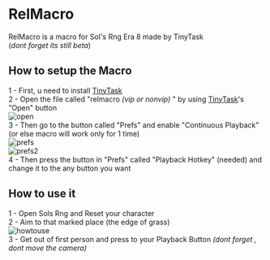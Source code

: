 # RelMacro
RelMacro is a macro for Sol's Rng Era 8 made by TinyTask \
(*dont forget its still beta*)
## How to setup the Macro
1 - First, u need to install [TinyTask](https://tinytask.net/download.html) \
2 - Open the file called "relmacro *(vip  or nonvip)* " by using [TinyTask](https://tinytask.net/download.html)'s "Open" button \
![open](https://cdn.discordapp.com/attachments/1260228799963074562/1260247922541592576/image.png?ex=668ea0d7&is=668d4f57&hm=547342ec39ebfb8f4816fc136c3aaeb3b36f078df223099dfa28dd1fb5a05535&)\
3 - Then go to the button called "Prefs" and enable "Continuous Playback" (or else macro will work only for 1 time) \
![prefs](https://cdn.discordapp.com/attachments/1260228799963074562/1260247955236061336/image.png?ex=668ea0de&is=668d4f5e&hm=80b51ac46354bbdfb4a574081e4c4ef37d26644cb21b77fb4ec702b562062095&)\
![prefs2](https://cdn.discordapp.com/attachments/1260228799963074562/1260298349190320198/image.png?ex=668ecfcd&is=668d7e4d&hm=bc20e8da85cb237533faf2fce1de03d5a78db03fcd2c4ffdce40b5a938c228e5&)\
4 - Then press the button in "Prefs" called "Playback Hotkey" (needed) and change it to the any button you want 
## How to use it
1 - Open Sols Rng and Reset your character \
2 - Aim to that marked place (the edge of grass) \
![howtouse](https://cdn.discordapp.com/attachments/1260228799963074562/1260281276548648960/image.png?ex=668ebfe7&is=668d6e67&hm=f0b70309ad8be6bffd3eb4322b521ce1f705cf6efe9eae3cd233592f30113fb3&) \
3 - Get out of first person and press to your Playback Button 
*(dont forget , dont move the camera)*

